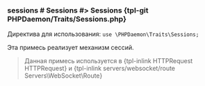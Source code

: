 ### sessions # Sessions #> Sessions {tpl-git PHPDaemon/Traits/Sessions.php}

Директива для использования: `use \PHPDaemon\Traits\Sessions;`

Эта примесь реализует механизм сессий.

> Данная примесь используется в {tpl-inlink HTTPRequest HTTPRequest} и {tpl-inlink servers/websocket/route Servers\WebSocket\Route}
